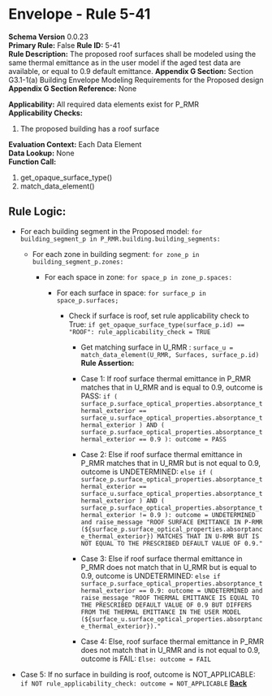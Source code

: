 # Envelope - Rule 5-41  
**Schema Version** 0.0.23  
**Primary Rule:** False
**Rule ID:** 5-41  
**Rule Description:** The proposed roof surfaces shall be modeled using the same thermal emittance as in the user model if the aged test data are available, or equal to 0.9 default emittance.
**Appendix G Section:** Section G3.1-1(a) Building Envelope Modeling Requirements for the Proposed design  
**Appendix G Section Reference:** None  

**Applicability:** All required data elements exist for P_RMR  
**Applicability Checks:**  
  1. The proposed building has a roof surface

**Evaluation Context:** Each Data Element  
**Data Lookup:** None  
**Function Call:**  

  1. get_opaque_surface_type()
  2. match_data_element()

## Rule Logic:  

- For each building segment in the Proposed model: ```for building_segment_p in P_RMR.building.building_segments:```

  - For each zone in building segment: ```for zone_p in building_segment_p.zones:```

    - For each space in zone: ```for space_p in zone_p.spaces:``` 

      - For each surface in space: ```for surface_p in space_p.surfaces;```

        - Check if surface is roof, set rule applicability check to True: ```if get_opaque_surface_type(surface_p.id) == "ROOF": rule_applicability_check = TRUE```

          - Get matching surface in U_RMR : ```surface_u = match_data_element(U_RMR, Surfaces, surface_p.id)```
          **Rule Assertion:**  

          - Case 1: If roof surface thermal emittance in P_RMR matches that in U_RMR and is equal to 0.9, outcome is PASS: ```if ( surface_p.surface_optical_properties.absorptance_thermal_exterior == surface_u.surface_optical_properties.absorptance_thermal_exterior ) AND ( surface_p.surface_optical_properties.absorptance_thermal_exterior == 0.9 ):
            outcome = PASS```

          - Case 2: Else if roof surface thermal emittance in P_RMR matches that in U_RMR but is not equal to 0.9, outcome is UNDETERMINED: ```else if ( surface_p.surface_optical_properties.absorptance_thermal_exterior == surface_u.surface_optical_properties.absorptance_thermal_exterior ) AND ( surface_p.surface_optical_properties.absorptance_thermal_exterior != 0.9 ):
            outcome = UNDETERMINED and raise_message "ROOF SURFACE EMITTANCE IN P-RMR (${surface_p.surface_optical_properties.absorptance_thermal_exterior}) MATCHES THAT IN U-RMR BUT IS NOT EQUAL TO THE PRESCRIBED DEFAULT VALUE OF 0.9."```

          - Case 3: Else if roof surface thermal emittance in P_RMR does not match that in U_RMR but is equal to 0.9, outcome is UNDETERMINED: ```else if surface_p.surface_optical_properties.absorptance_thermal_exterior == 0.9:
            outcome = UNDETERMINED and raise_message "ROOF THERMAL EMITTANCE IS EQUAL TO THE PRESCRIBED DEFAULT VALUE OF 0.9 BUT DIFFERS FROM THE THERMAL EMITTANCE IN THE USER MODEL (${surface_u.surface_optical_properties.absorptance_thermal_exterior})."```

          - Case 4: Else, roof surface thermal emittance in P_RMR does not match that in U_RMR and is not equal to 0.9, outcome is FAIL: ```Else: outcome = FAIL```
          
- Case 5: If no surface in building is roof, outcome is NOT_APPLICABLE: ```if NOT rule_applicability_check: outcome = NOT_APPLICABLE```
**[Back](../_toc.md)**
